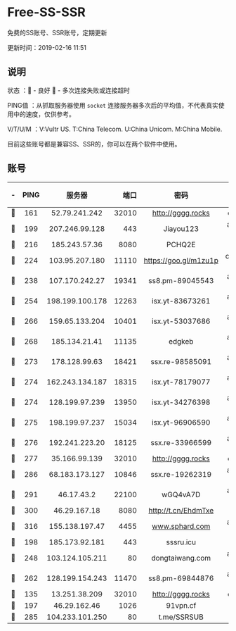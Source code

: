 # Free-SS-SSR

免费的SS账号、SSR账号，定期更新

更新时间：2019-02-16 11:51

## 说明

状态     ：🙂 - 良好 🙁 - 多次连接失败或连接超时

PING值   ：从抓取服务器使用 `socket` 连接服务器多次后的平均值，不代表真实使用中的速度，仅供参考。

V/T/U/M  ：V:Vultr US. T:China Telecom. U:China Unicom. M:China Mobile.

目前这些账号都是兼容SS、SSR的，你可以在两个软件中使用。

## 账号

|-|PING|服务器|端口|密码|加密方式|区域|V/T/U/M|
|:----:|:----:|:-----:|-----:|:----:|:----:|:----:|:----:|
|🙂|161|52.79.241.242|32010|http://gggg.rocks|chacha20|KR|7↓/9↑/6↓/8↑|
|🙂|199|207.246.99.128|443|Jiayou123|aes-256-cfb|US|9↑/9↑/10↑/10↑|
|🙂|216|185.243.57.36|8080|PCHQ2E|rc4-md5|US|9↑/10↑/10↑/9↑|
|🙂|224|103.95.207.180|11110|https://goo.gl/m1zu1p|chacha20-ietf|US|8↑/8↑/8↑/8↑|
|🙂|238|107.170.242.27|19341|ss8.pm-89045543|aes-256-cfb|US|10↑/10↑/10↑/10↑|
|🙂|254|198.199.100.178|12263|isx.yt-83673261|aes-256-cfb|US|10↑/10↑/10↑/10↑|
|🙂|266|159.65.133.204|10401|isx.yt-53037686|aes-256-cfb|SG|10↑/10↑/10↑/10↑|
|🙂|268|185.134.21.41|11135|edgkeb|aes-256-cfb|GB|10↑/10↑/10↑/10↑|
|🙂|273|178.128.99.63|18421|ssx.re-98585091|aes-256-cfb|SG|10↑/10↑/10↑/10↑|
|🙂|274|162.243.134.187|18315|isx.yt-78179077|aes-256-cfb|US|10↑/10↑/10↑/10↑|
|🙂|274|128.199.97.239|13950|isx.yt-34276398|aes-256-cfb|SG|9↑/10↑/10↑/10↑|
|🙂|275|198.199.97.237|15034|isx.yt-96906590|aes-256-cfb|US|10↑/10↑/10↑/10↑|
|🙂|276|192.241.223.20|18125|ssx.re-33966599|aes-256-cfb|US|10↑/10↑/10↑/10↑|
|🙂|277|35.166.99.139|32010|http://gggg.rocks|chacha20|US|9↑/10↑/10↑/10↑|
|🙂|286|68.183.173.127|10846|ssx.re-19262319|aes-256-cfb|US|10↑/10↑/10↑/10↑|
|🙂|291|46.17.43.2|22100|wGQ4vA7D|aes-256-gcm|RU|6↑/10↑/10↑/10↑|
|🙂|300|46.29.167.18|8080|http://t.cn/EhdmTxe|rc4-md5|RU|10↑/10↑/10↑/10↑|
|🙂|316|155.138.197.47|4455|www.sphard.com|aes-256-cfb|US|9↑/10↑/10↑/10↑|
|🙂|198|185.173.92.181|443|sssru.icu|rc4-md5|RU|10↑/10↑/10↑/10↑|
|🙂|248|103.124.105.211|80|dongtaiwang.com|aes-256-cfb|US|10↑/10↑/10↑/10↑|
|🙂|262|128.199.154.243|11470|ss8.pm-69844876|aes-256-cfb|SG|10↑/10↑/10↑/10↑|
|🙂|135|13.251.38.209|32010|http://gggg.rocks|chacha20|SG|10↑/10↑/10↑/10↑|
|🙁|197|46.29.162.46|1026|91vpn.cf|rc4-md5|RU|9↑/10↑/10↑/10↑|
|🙁|285|104.233.101.250|80|t.me/SSRSUB|rc4-md5|CA|10↑/10↑/10↑/10↑|
